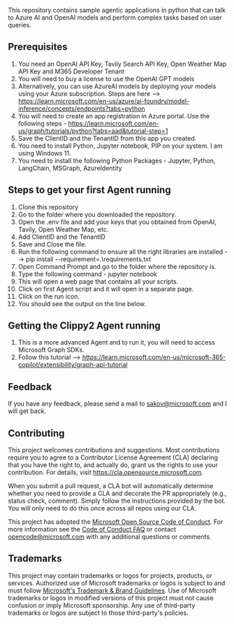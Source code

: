 This repository contains sample agentic applications in python that can talk to Azure AI and OpenAI models and perform complex tasks based on user queries.

## Prerequisites

1. You need an OpenAI API Key, Tavily Search API Key, Open Weather Map API Key and M365 Developer Tenant
2. You will need to buy a license to use the OpenAI GPT models
3. Alternatively, you can use AzureAI models by deploying your models using your Azure subscription. Steps are here --> https://learn.microsoft.com/en-us/azure/ai-foundry/model-inference/concepts/endpoints?tabs=python
4. You will need to create an app registration in Azure portal. Use the following steps - https://learn.microsoft.com/en-us/graph/tutorials/python?tabs=aad&tutorial-step=1
5. Save the ClientID and the TenantID from this app you created.
6. You need to install Python, Jupyter notebook, PIP on your system. I am using Windows 11.
7. You need to install the following Python Packages - Jupyter, Python, LangChain, MSGraph, AzureIdentity

## Steps to get your first Agent running

1. Clone this repository
2. Go to the folder where you downloaded the repository.
3. Open the .env file and add your keys that you obtained from OpenAI, Tavily, Open Weather Map, etc.
4. Add ClientID and the TenantID
5. Save and Close the file.
6. Run the following command to ensure all the right libraries are installed --> pip install --requirement=.\requirements.txt
7. Open Command Prompt and go to the folder where the repository is.
8. Type the following command - jupyter notebook
9. This will open a web page that contains all your scripts.
10. Click on first Agent script and it will open in a separate page.
11. Click on the run icon.
12. You should see the output on the line below.


## Getting the Clippy2 Agent running 
1. This is a more advanced Agent and to run it, you will need to access Microsoft Graph SDKs.
2. Follow this tutorial --> https://learn.microsoft.com/en-us/microsoft-365-copilot/extensibility/graph-api-tutorial

## Feedback
If you have any feedback, please send a mail to sakov@microsoft.com and I will get back.

## Contributing

This project welcomes contributions and suggestions.  Most contributions require you to agree to a
Contributor License Agreement (CLA) declaring that you have the right to, and actually do, grant us
the rights to use your contribution. For details, visit https://cla.opensource.microsoft.com.

When you submit a pull request, a CLA bot will automatically determine whether you need to provide
a CLA and decorate the PR appropriately (e.g., status check, comment). Simply follow the instructions
provided by the bot. You will only need to do this once across all repos using our CLA.

This project has adopted the [Microsoft Open Source Code of Conduct](https://opensource.microsoft.com/codeofconduct/).
For more information see the [Code of Conduct FAQ](https://opensource.microsoft.com/codeofconduct/faq/) or
contact [opencode@microsoft.com](mailto:opencode@microsoft.com) with any additional questions or comments.

## Trademarks

This project may contain trademarks or logos for projects, products, or services. Authorized use of Microsoft 
trademarks or logos is subject to and must follow 
[Microsoft's Trademark & Brand Guidelines](https://www.microsoft.com/en-us/legal/intellectualproperty/trademarks/usage/general).
Use of Microsoft trademarks or logos in modified versions of this project must not cause confusion or imply Microsoft sponsorship.
Any use of third-party trademarks or logos are subject to those third-party's policies.
